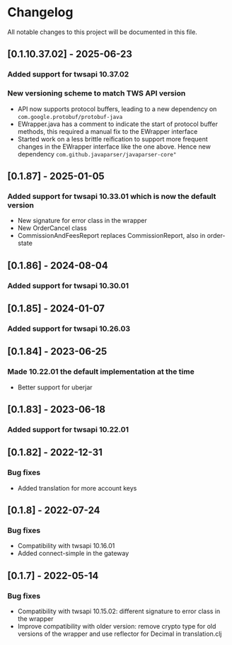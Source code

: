 # Changelog
All notable changes to this project will be documented in this file.

## [0.1.10.37.02] - 2025-06-23
### Added support for twsapi 10.37.02
### New versioning scheme to match TWS API version
- API now supports protocol buffers, leading to a new dependency on `com.google.protobuf/protobuf-java`
- EWrapper.java has a comment to indicate the start of protocol buffer methods, this required a manual fix to the EWrapper interface
- Started work on a less brittle reification to support more frequent changes in the EWrapper interface like the one above. Hence new dependency `com.github.javaparser/javaparser-core"`

## [0.1.87] - 2025-01-05
### Added support for twsapi 10.33.01 which is now the default version
- New signature for error class in the wrapper
- New OrderCancel class
- CommissionAndFeesReport replaces CommissionReport, also in order-state

## [0.1.86] - 2024-08-04
### Added support for twsapi 10.30.01

## [0.1.85] - 2024-01-07
### Added support for twsapi 10.26.03

## [0.1.84] - 2023-06-25
### Made 10.22.01 the default implementation at the time
- Better support for uberjar

## [0.1.83] - 2023-06-18
### Added support for twsapi 10.22.01

## [0.1.82] - 2022-12-31
### Bug fixes
- Added translation for more account keys

## [0.1.8] - 2022-07-24
### Bug fixes
- Compatibility with twsapi 10.16.01
- Added connect-simple in the gateway

## [0.1.7] - 2022-05-14
### Bug fixes
- Compatibility with twsapi 10.15.02: different signature to error class in the wrapper
- Improve compatibility with older version: remove crypto type for old versions of the wrapper and use reflector for Decimal in translation.clj